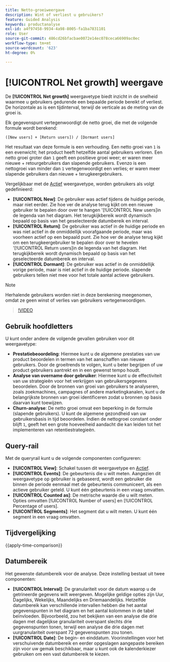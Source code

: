 ```yaml
---
title: Netto-groeiweergave
description: Wint of verliest u gebruikers?
feature: Guided Analysis
keywords: productanalyse
exl-id: a4f97458-9934-4a98-8005-fa1ba7831101
role: User
source-git-commit: 486cd26bfacbae0072e14ec078ceca66909ac0ec
workflow-type: tm+mt
source-wordcount: '623'
ht-degree: 0%

---
```


# [!UICONTROL Net growth] weergave

De **[!UICONTROL Net growth]** weergavetype biedt inzicht in de snelheid waarmee u gebruikers gedurende een bepaalde periode bereikt of verliest. De horizontale as is een tijdinterval, terwijl de verticale as de meting van de groei is.

Elk gegevenspunt vertegenwoordigt de netto groei, die met de volgende formule wordt berekend:

`([New users] + [Return users]) / [Dormant users]`

Het resultaat van deze formule is een verhouding. Een netto groei van `1` is een evenwicht; het product heeft hetzelfde aantal gebruikers verloren. Een netto groei groter dan `1` geeft een positieve groei weer; er waren meer nieuwe + retourgebruikers dan slapende gebruikers. Evenzo is een nettogroei van minder dan `1` vertegenwoordigt een verlies; er waren meer slapende gebruikers dan nieuwe + terugkeergebruikers.

Vergelijkbaar met de [Actief](active.md) weergavetype, worden gebruikers als volgt gedefinieerd:

* **[!UICONTROL New]**: De gebruiker was actief tijdens de huidige periode, maar niet eerder. Zie hoe ver de analyse terug kijkt om een nieuwe gebruiker te bepalen door over te hangen &#39;[!UICONTROL New users]in de legenda van het diagram. Het terugkijkbereik wordt dynamisch bepaald op basis van het geselecteerde datumbereik en interval.
* **[!UICONTROL Return]**: De gebruiker was actief in de huidige periode en was niet actief in de onmiddellijk voorafgaande periode, maar was voorheen actief op een bepaald punt. Zie hoe ver de analyse terug kijkt om een terugkeergebruiker te bepalen door over te hevelen &#39;[!UICONTROL Return users]in de legenda van het diagram. Het terugkijkbereik wordt dynamisch bepaald op basis van het geselecteerde datumbereik en interval.
* **[!UICONTROL Dormant]**: De gebruiker was actief in de onmiddellijk vorige periode, maar is niet actief in de huidige periode. slapende gebruikers tellen niet mee voor het totale aantal actieve gebruikers.

>[!NOTE]
>
>Herhalende gebruikers worden niet in deze berekening meegenomen, omdat ze geen winst of verlies van gebruikers vertegenwoordigen.

>[!VIDEO](https://video.tv.adobe.com/v/3421664/?learn=on)

## Gebruik hoofdletters

U kunt onder andere de volgende gevallen gebruiken voor dit weergavetype:

* **Prestatiebeoordeling**: Hiermee kunt u de algemene prestaties van uw product beoordelen in termen van het aanschaffen van nieuwe gebruikers. Door de groeitrends te volgen, kunt u beter begrijpen of uw product gebruikers aantrekt en in een gewenst tempo houdt.
* **Analyse van overname door gebruiker**: Hiermee kunt u de effectiviteit van uw strategieën voor het verkrijgen van gebruikersgegevens beoordelen. Door de bronnen van groei van gebruikers te analyseren, zoals zoekmachines, campagnes of andere marketingkanalen, kunt u de belangrijkste bronnen van groei identificeren zodat u bronnen op basis daarvan kunt toewijzen.
* **Churn-analyse**: De netto groei omvat een beperking in de formule (slapende gebruikers). U kunt de algemene gezondheid van uw gebruikersbasis in tijd beoordelen. Indien de nettogroei constant onder blijft `1`, geeft het een grote hoeveelheid aandacht die kan leiden tot het implementeren van retentiestrategieën.

## Query-rail

Met de queryrail kunt u de volgende componenten configureren:

* **[!UICONTROL View]**: Schakel tussen dit weergavetype en [Actief](active.md).
* **[!UICONTROL Events]**: De gebeurtenis die u wilt meten. Aangezien dit weergavetype op gebruiker is gebaseerd, wordt een gebruiker die binnen de periode eenmaal met de gebeurtenis communiceert, als een actieve gebruiker geteld. U kunt één gebeurtenis in een vraag omvatten.
* **[!UICONTROL Counted as]**: De metrische waarde die u wilt meten. Opties omvatten [!UICONTROL Number of users] en [!UICONTROL Percentage of users].
* **[!UICONTROL Segments]**: Het segment dat u wilt meten. U kunt één segment in een vraag omvatten.

## Tijdvergelijking

{{apply-time-comparison}}

## Datumbereik

Het gewenste datumbereik voor de analyse. Deze instelling bestaat uit twee componenten:

* **[!UICONTROL Interval]**: De granulariteit voor de datum waarop u de getrineerde gegevens wilt weergeven. Mogelijke geldige opties zijn Uur, Dagelijks, Wekelijks, Maandelijks en Driemaandelijks. Hetzelfde datumbereik kan verschillende intervallen hebben die het aantal gegevenspunten in het diagram en het aantal kolommen in de tabel beïnvloeden. Bijvoorbeeld, zou het bekijken van een analyse die drie dagen met dagelijkse granulariteit overspant slechts drie gegevenspunten tonen, terwijl een analyse die drie dagen met uurgranulariteit overspant 72 gegevenspunten zou tonen.
* **[!UICONTROL Date]**: De begin- en einddatum. Voorinstellingen voor het verschuivende datumbereik en eerder opgeslagen aangepaste bereiken zijn voor uw gemak beschikbaar, maar u kunt ook de kalenderkiezer gebruiken om een vast datumbereik te kiezen.
